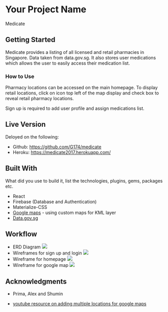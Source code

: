 # Your Project Name

Medicate

## Getting Started

Medicate provides a listing of all licensed and retail pharmacies in Singapore. Data taken from data.gov.sg. It also stores user medications which allows the user to easily access their medication list.

### How to Use

Pharmacy locations can be accessed on the main homepage. To display retail locations, click on icon top left of the map display and check box to reveal retail pharmacy locations.

Sign up is required to add user profile and assign medications list.

## Live Version

Deloyed on the following:

- Github: <https://github.com/G174/medicate>
- Heroku: <https://medicate2017.herokuapp.com/>

## Built With

What did you use to build it, list the technologies, plugins, gems, packages etc.

- React
- Firebase (Database and Authentication)
- Materialize-CSS
- [Google maps](https://www.google.com.sg/maps/@1.3462799,103.7592919,11z/data=!4m2!6m1!1s1-WIuuq1TjhOCQnTIWv_hRsvzCeg?hl=en) - using custom maps for KML layer
- [Data.gov.sg](https://data.gov.sg/dataset/listing-of-licensed-pharmacies?view_id=1a13c7da-a4a8-4808-b34b-eca95eef94a4&resource_id=16db7800-d81e-4d0d-9d59-936f2c10d668)

## Workflow

- ERD Diagram ![](/public/assets/images/erd.jpeg)
- Wireframes for sign up and login ![](/public/assets/images/medicate_sl.jpeg)
- Wireframe for homepage ![](/public/assets/images/medicate_home.jpeg)
- Wireframe for google map ![](/public/assets/images/medicate_map.jpeg)

## Acknowledgments

- Prima, Alex and Shumin

- [youtube resource on adding multiple locations for google maps](https://www.youtube.com/watch?v=gYa8PtGi4GY)
